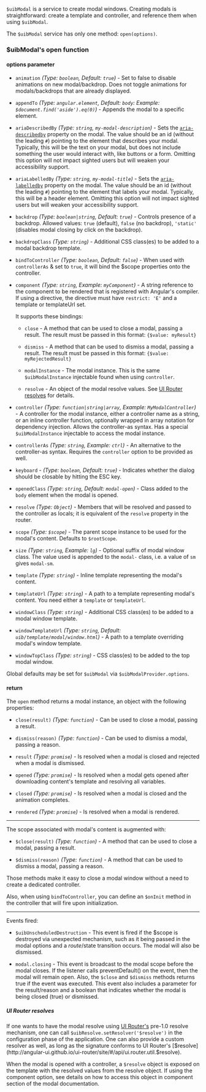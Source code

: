 `$uibModal` is a service to create modal windows.
Creating modals is straightforward: create a template and controller, and reference them when using `$uibModal`.

The `$uibModal` service has only one method: `open(options)`.

### $uibModal's open function

#### options parameter

* `animation`
  _(Type: `boolean`, Default: `true`)_ -
  Set to false to disable animations on new modal/backdrop. Does not toggle animations for modals/backdrops that are already displayed.

* `appendTo`
  _(Type: `angular.element`, Default: `body`: Example: `$document.find('aside').eq(0)`)_ -
  Appends the modal to a specific element.

* `ariaDescribedBy`
  _(Type: `string`, `my-modal-description`)_ -
  Sets the [`aria-describedby`](https://www.w3.org/TR/wai-aria/states_and_properties#aria-describedby) property on the modal. The value should be an id (without the leading `#`) pointing to the element that describes your modal. Typically, this will be the text on your modal, but does not include something the user would interact with, like buttons or a form. Omitting this option will not impact sighted users but will weaken your accessibility support.

* `ariaLabelledBy`
  _(Type: `string`, `my-modal-title`)_ -
  Sets the [`aria-labelledby`](https://www.w3.org/TR/wai-aria/states_and_properties#aria-labelledby) property on the modal. The value should be an id (without the leading `#`) pointing to the element that labels your modal. Typically, this will be a header element. Omitting this option will not impact sighted users but will weaken your accessibility support.

* `backdrop`
  _(Type: `boolean|string`, Default: `true`)_ -
  Controls presence of a backdrop. Allowed values: `true` (default), `false` (no backdrop), `'static'` (disables modal closing by click on the backdrop).

* `backdropClass`
  _(Type: `string`)_ -
  Additional CSS class(es) to be added to a modal backdrop template.

* `bindToController`
  _(Type: `boolean`, Default: `false`)_ -
  When used with `controllerAs` & set to `true`, it will bind the $scope properties onto the controller.

* `component`
  _(Type: `string`, Example: `myComponent`)_ -
  A string reference to the component to be rendered that is registered with Angular's compiler. If using a directive, the directive must have `restrict: 'E'` and a template or templateUrl set.

  It supports these bindings:

  * `close` - A method that can be used to close a modal, passing a result. The result must be passed in this format: `{$value: myResult}`

  * `dismiss` - A method that can be used to dismiss a modal, passing a result. The result must be passed in this format: `{$value: myRejectedResult}`

  * `modalInstance` - The modal instance. This is the same `$uibModalInstance` injectable found when using `controller`.

  * `resolve` - An object of the modal resolve values. See [UI Router resolves](#ui-router-resolves) for details.

* `controller`
  _(Type: `function|string|array`, Example: `MyModalController`)_ -
  A controller for the modal instance, either a controller name as a string, or an inline controller function, optionally wrapped in array notation for dependency injection. Allows the controller-as syntax. Has a special `$uibModalInstance` injectable to access the modal instance.

* `controllerAs`
  _(Type: `string`, Example: `ctrl`)_ -
  An alternative to the controller-as syntax. Requires the `controller` option to be provided as well.

* `keyboard` -
  _(Type: `boolean`, Default: `true`)_ -
  Indicates whether the dialog should be closable by hitting the ESC key.

* `openedClass`
  _(Type: `string`, Default: `modal-open`)_ -
  Class added to the `body` element when the modal is opened.

* `resolve`
  _(Type: `Object`)_ -
  Members that will be resolved and passed to the controller as locals; it is equivalent of the `resolve` property in the router.

* `scope`
  _(Type: `$scope`)_ -
  The parent scope instance to be used for the modal's content. Defaults to `$rootScope`.

* `size`
  _(Type: `string`, Example: `lg`)_ -
  Optional suffix of modal window class. The value used is appended to the `modal-` class, i.e. a value of `sm` gives `modal-sm`.

* `template`
  _(Type: `string`)_ -
  Inline template representing the modal's content.

* `templateUrl`
  _(Type: `string`)_ -
  A path to a template representing modal's content. You need either a `template` or `templateUrl`.

* `windowClass`
  _(Type: `string`)_ -
  Additional CSS class(es) to be added to a modal window template.

* `windowTemplateUrl`
  _(Type: `string`, Default: `uib/template/modal/window.html`)_ -
  A path to a template overriding modal's window template.

* `windowTopClass`
  _(Type: `string`)_ -
  CSS class(es) to be added to the top modal window.

Global defaults may be set for `$uibModal` via `$uibModalProvider.options`.

#### return

The `open` method returns a modal instance, an object with the following properties:

* `close(result)`
  _(Type: `function`)_ -
  Can be used to close a modal, passing a result.

* `dismiss(reason)`
  _(Type: `function`)_ -
  Can be used to dismiss a modal, passing a reason.

* `result`
  _(Type: `promise`)_ -
  Is resolved when a modal is closed and rejected when a modal is dismissed.

* `opened`
  _(Type: `promise`)_ -
  Is resolved when a modal gets opened after downloading content's template and resolving all variables.

* `closed`
  _(Type: `promise`)_ -
  Is resolved when a modal is closed and the animation completes.

* `rendered`
  _(Type: `promise`)_ -
  Is resolved when a modal is rendered.

---

The scope associated with modal's content is augmented with:

* `$close(result)`
  _(Type: `function`)_ -
  A method that can be used to close a modal, passing a result.

* `$dismiss(reason)`
  _(Type: `function`)_ -
  A method that can be used to dismiss a modal, passing a reason.

Those methods make it easy to close a modal window without a need to create a dedicated controller.

Also, when using `bindToController`, you can define an `$onInit` method in the controller that will fire upon initialization.

---

Events fired:

* `$uibUnscheduledDestruction` -
  This event is fired if the $scope is destroyed via unexpected mechanism, such as it being passed in the modal options and a $route/$state transition occurs. The modal will also be dismissed.

* `modal.closing` -
  This event is broadcast to the modal scope before the modal closes. If the listener calls preventDefault() on the event, then the modal will remain open.
  Also, the `$close` and `$dismiss` methods returns true if the event was executed. This event also includes a parameter for the result/reason and a boolean that indicates whether the modal is being closed (true) or dismissed.

##### UI Router resolves

If one wants to have the modal resolve using [UI Router's](https://github.com/angular-ui/ui-router) pre-1.0 resolve mechanism, one can call `$uibResolve.setResolver('$resolve')` in the configuration phase of the application. One can also provide a custom resolver as well, as long as the signature conforms to UI Router's [$resolve](http://angular-ui.github.io/ui-router/site/#/api/ui.router.util.$resolve).

When the modal is opened with a controller, a `$resolve` object is exposed on the template with the resolved values from the resolve object. If using the component option, see details on how to access this object in component section of the modal documentation.
